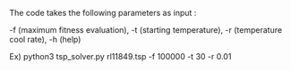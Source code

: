 The code takes the following parameters as input : 



-f (maximum fitness evaluation),  -t (starting temperature), -r (temperature cool rate), -h (help) 




Ex) python3 tsp_solver.py rl11849.tsp -f 100000 -t 30 -r 0.01
